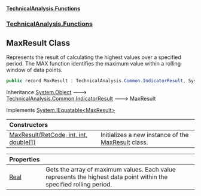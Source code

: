 #### [TechnicalAnalysis\.Functions](Atypical.TechnicalAnalysis.Functions.md 'Atypical\.TechnicalAnalysis\.Functions')
### [TechnicalAnalysis\.Functions](Atypical.TechnicalAnalysis.Functions.md#TechnicalAnalysis.Functions 'TechnicalAnalysis\.Functions')

## MaxResult Class

Represents the result of calculating the highest values over a specified period\.
The MAX function identifies the maximum value within a rolling window of data points\.

```csharp
public record MaxResult : TechnicalAnalysis.Common.IndicatorResult, System.IEquatable<TechnicalAnalysis.Functions.MaxResult>
```

Inheritance [System\.Object](https://docs.microsoft.com/en-us/dotnet/api/System.Object 'System\.Object') &#129106; [TechnicalAnalysis\.Common\.IndicatorResult](https://docs.microsoft.com/en-us/dotnet/api/TechnicalAnalysis.Common.IndicatorResult 'TechnicalAnalysis\.Common\.IndicatorResult') &#129106; MaxResult

Implements [System\.IEquatable&lt;](https://docs.microsoft.com/en-us/dotnet/api/System.IEquatable-1 'System\.IEquatable\`1')[MaxResult](MaxResult.md 'TechnicalAnalysis\.Functions\.MaxResult')[&gt;](https://docs.microsoft.com/en-us/dotnet/api/System.IEquatable-1 'System\.IEquatable\`1')

| Constructors | |
| :--- | :--- |
| [MaxResult\(RetCode, int, int, double\[\]\)](MaxResult.MaxResult(RetCode,int,int,double[]).md 'TechnicalAnalysis\.Functions\.MaxResult\.MaxResult\(TechnicalAnalysis\.Common\.RetCode, int, int, double\[\]\)') | Initializes a new instance of the [MaxResult](MaxResult.md 'TechnicalAnalysis\.Functions\.MaxResult') class\. |

| Properties | |
| :--- | :--- |
| [Real](MaxResult.Real.md 'TechnicalAnalysis\.Functions\.MaxResult\.Real') | Gets the array of maximum values\. Each value represents the highest data point within the specified rolling period\. |
